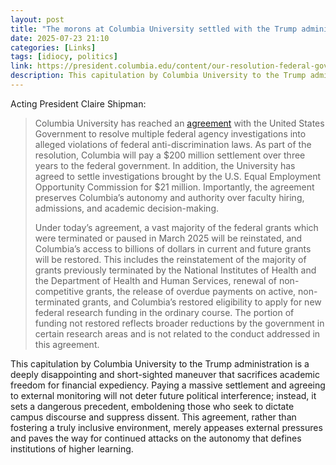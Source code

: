 ```yaml
---
layout: post
title: "The morons at Columbia University settled with the Trump administration"
date: 2025-07-23 21:10
categories: [Links]
tags: [idiocy, politics]
link: https://president.columbia.edu/content/our-resolution-federal-government
description: This capitulation by Columbia University to the Trump administration is a deeply disappointing and short-sighted maneuver that sacrifices academic freedom for financial expediency.
---
```


Acting President Claire Shipman:

>Columbia University has reached an [agreement](https://president.columbia.edu/sites/default/files/content/July%202025%20Announcement/Columbia%20University%20Resolution%20Agreement.pdf) with the United States Government to resolve multiple federal agency investigations into alleged violations of federal anti-discrimination laws. As part of the resolution, Columbia will pay a $200 million settlement over three years to the federal government. In addition, the University has agreed to settle investigations brought by the U.S. Equal Employment Opportunity Commission for $21 million. Importantly, the agreement preserves Columbia’s autonomy and authority over faculty hiring, admissions, and academic decision-making.
>
>Under today’s agreement, a vast majority of the federal grants which were terminated or paused in March 2025 will be reinstated, and Columbia’s access to billions of dollars in current and future grants will be restored. This includes the reinstatement of the majority of grants previously terminated by the National Institutes of Health and the Department of Health and Human Services, renewal of non-competitive grants, the release of overdue payments on active, non-terminated grants, and Columbia’s restored eligibility to apply for new federal research funding in the ordinary course. The portion of funding not restored reflects broader reductions by the government in certain research areas and is not related to the conduct addressed in this agreement.

This capitulation by Columbia University to the Trump administration is a deeply disappointing and short-sighted maneuver that sacrifices academic freedom for financial expediency. Paying a massive settlement and agreeing to external monitoring will not deter future political interference; instead, it sets a dangerous precedent, emboldening those who seek to dictate campus discourse and suppress dissent. This agreement, rather than fostering a truly inclusive environment, merely appeases external pressures and paves the way for continued attacks on the autonomy that defines institutions of higher learning.
